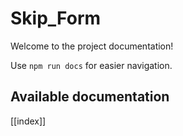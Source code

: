 # Skip_Form

Welcome to the project documentation!

Use `npm run docs` for easier navigation.

## Available documentation

[[index]]
